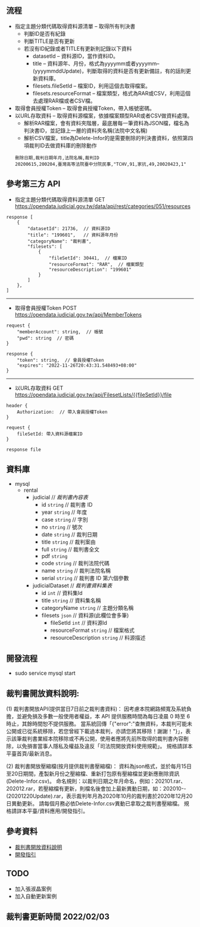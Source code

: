 ## 流程
- 指定主題分類代碼取得資料源清單 – 取得所有判決書
  - 判斷ID是否有紀錄
  - 判斷TITLE是否有更新
  - 若沒有ID紀錄或者TITLE有更新則記錄以下資料
    - datasetId – 資料源ID，當作資料ID。
    - title – 資料源年、月份，格式為yyyymm或者yyyymm–(yyyymmddUpdate)，判斷取得的資料是否有更新備註，有的話則更新資料庫。
    - filesets.fileSetId – 檔案ID，利用這個去取得檔案。
    - filesets.resourceFormat – 檔案類型，格式為RAR或CSV，利用這個去處理RAR檔或者CSV檔。
- 取得會員授權Token – 取得會員授權Token，帶入帳號密碼。
- 以URL存取資料 – 取得資料源檔案，依據檔案類型RAR或者CSV做資料處理。
  - 解析RAR檔案，會有資料夾階層，最底層每一筆資料為JSON檔，檔名為判決書ID，並記錄上一層的資料夾名稱(法院中文名稱)
  - 解析CSV檔案，title為Delete-Infor的是需要刪除的判決書資料，依照第四項裁判ID去做資料庫的刪除動作
  ```
  刪除日期,裁判日期年月,法院名稱,裁判ID
  20200615,200204,臺灣高等法院臺中分院民事,"TCHV,91,家抗,49,20020423,1"
  ```
  
## 參考第三方 API
- 指定主題分類代碼取得資料源清單 GET https://opendata.judicial.gov.tw/data/api/rest/categories/051/resources
```
response [
    {
        "datasetId": 21736,  // 資料源ID
        "title": "199601",   // 資料源年月份
        "categoryName": "裁判書",
        "filesets": [
            {
                "fileSetId": 30441,  // 檔案ID
                "resourceFormat": "RAR",  // 檔案類型
                "resourceDescription": "199601"
            }
        ]
    },
]
```

---

- 取得會員授權Token POST https://opendata.judicial.gov.tw/api/MemberTokens
```
request {
    "memberAccount": string,  // 帳號
    "pwd": string  // 密碼
}

response {
    "token": string,  // 會員授權Token
    "expires": "2022-11-26T20:43:31.548493+08:00"
}
```

---

- 以URL存取資料 GET https://opendata.judicial.gov.tw/api/FilesetLists/{{fileSetId}}/file
```
header {
    Authorization:  // 帶入會員授權Token
}

request {
    fileSetId: 帶入資料源檔案ID
}

response file
```

## 資料庫
- mysql
  - rental
    - judicial                              // *裁判書內容表*
      - id `string`                         // 裁判書 ID
      - year `string`                       // 年度
      - case `string`                       // 字別
      - no `string`                         // 號次
      - date `string`                       // 裁判日期
      - title `string`                      // 裁判案由
      - full `string`                       // 裁判書全文
      - pdf `string`
      - code `string`                       // 裁判法院代碼
      - name `string`                       // 裁判法院名稱
      - serial `string`                     // 裁判書 ID 第六個參數
    - judicialDataset                       // *裁判書資料集表*
      - id `int`                            // 資料集Id
      - title `string`                      // 資料集名稱
      - categoryName `string`               // 主題分類名稱
      - filesets `json`                     // 資料源(此欄位會多筆)
        - fileSetId `int`                   // 資料源Id
        - resourceFormat `string`           // 檔案格式
        - resourceDescription `string`      // 料源描述

## 開發流程
- sudo service mysql start

## 裁判書開放資料說明:

 (1) 裁判書開放API(提供當日7日前之裁判書資料)：
因考慮本院網路頻寬及系統負擔，並避免損及多數一般使用者權益，本 API 提供服務時間為每日凌晨 0 時至 6 時止，其餘時間恕不提供服務。
當系統回傳「{"error":"查無資料，本裁判可能未公開或已從系統移除，若您曾經下載過本裁判，亦請您將其移除！謝謝！"}」，表示該筆裁判書業經本院移除或不再公開，使用者應將先前所取得的裁判書內容刪除，以免損害當事人隱私及權益及違反「司法院開放資料使用規範」。
規格請詳本平臺首頁/最新消息。

 (2) 裁判書開放壓縮檔(按月提供裁判書壓縮檔)：
資料為json格式，並於每月15日至20日期間，產製新月份之壓縮檔、重新打包原有壓縮檔並更新應刪除資訊(Delete-Infor.csv)。
命名規則：以裁判日期之年月命名，例如：202101.rar、202012.rar，若壓縮檔有更新，則檔名後會加上最新異動日期，如：202010--(20201220Update).rar，表示裁判年月為2020年10月的裁判書於2020年12月20日異動更新。
請每個月務必依Delete-Infor.csv異動已拿取之裁判書壓縮檔。
規格請詳本平臺/資料應用/開發指引。

## 參考資料
- [裁判書開放資料說明](https://opendata.judicial.gov.tw/QA)
- [開發指引](https://opendata.judicial.gov.tw/DevelopmentGuide)

## TODO
- 加入張淑晶案例
- 加入自動更新案例

## 裁判書更新時間 2022/02/03